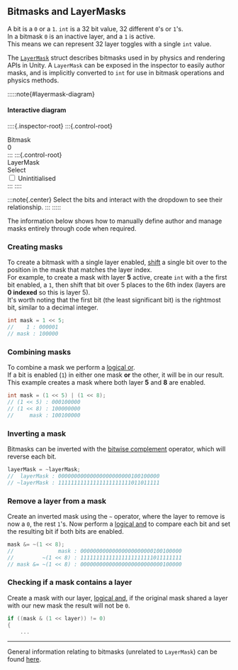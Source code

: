## Bitmasks and LayerMasks



A bit is a `0` or a `1`. `int` is a 32 bit value, 32 different `0`'s or `1`'s.  
In a bitmask `0` is an inactive layer, and a `1` is active.  
This means we can represent 32 layer toggles with a single `int` value.

The [`LayerMask`](https://docs.unity3d.com/ScriptReference/LayerMask.html) struct describes bitmasks used in by physics
and rendering APIs in Unity.
A `LayerMask` can be exposed in the inspector to easily author masks, and is implicitly converted to `int` for use in
bitmask operations and physics methods.

:::::note{#layermask-diagram}
#### Interactive diagram
<script type="module" src="/Scripts/Interactive/Bitmasks/layerMaskDropdown.js?v=1.0.1"></script>  
::::{.inspector-root}
:::{.control-root}
<div class="control-label">Bitmask</div>
<div class="control-element bitmask" id="layermask-bitmask">
<span class="bitmask__bit-container">0</span>
</div>
:::
:::{.control-root}
<div class="control-label">LayerMask</div>
<div class="control-element control-dropdown" id="layermask-dropdown">
  <label class="control-dropdown__label" tabindex="0">Select</label>

  <div class="control-dropdown__list">
    <label class="control-dropdown__option" tabindex="-1">
      <input type="checkbox" name="control-dropdown__checkbox" value="Example" tabindex="-1" />
      Unintitialised
    </label>
  </div>
</div>
:::
::::

:::note{.center}
Select the bits and interact with the dropdown to see their relationship.
:::
:::::

The information below shows how to manually define author and manage masks entirely through code when required.

### Creating masks

To create a bitmask with a single layer
enabled, [shift](https://docs.microsoft.com/en-us/dotnet/csharp/language-reference/operators/bitwise-and-shift-operators#left-shift-operator-)
a single bit over to the position in the mask that matches the layer index.  
For example, to create a mask with layer **5** active, create `int` with a the first bit enabled, a `1`, then shift that
bit over 5 places to the 6th index (layers are **0 indexed** so this is layer 5).  
It's worth noting that the first bit (the least significant bit) is the rightmost bit, similar to a decimal integer.

```csharp
int mask = 1 << 5;
//    1 : 000001
// mask : 100000
```

### Combining masks

To combine a mask we perform
a [logical or](https://docs.microsoft.com/en-us/dotnet/csharp/language-reference/operators/boolean-logical-operators#logical-or-operator-).  
If a bit is enabled (`1`) in either one mask **or** the other, it will be in our result.  
This example creates a mask where both layer **5** and **8** are enabled.

```csharp
int mask = (1 << 5) | (1 << 8);
// (1 << 5) : 000100000
// (1 << 8) : 100000000
//     mask : 100100000
```

### Inverting a mask

Bitmasks can be inverted with
the [bitwise complement](https://docs.microsoft.com/en-us/dotnet/csharp/language-reference/operators/bitwise-and-shift-operators#bitwise-complement-operator-)
operator, which will reverse each bit.

```csharp
layerMask = ~layerMask;
//  layerMask : 00000000000000000000000100100000
// ~layerMask : 11111111111111111111111011011111
```

### Remove a layer from a mask

Create an inverted mask using the `~` operator, where the layer to remove is now a `0`, the rest `1`'s. Now perform
a [logical and](https://docs.microsoft.com/en-us/dotnet/csharp/language-reference/operators/boolean-logical-operators#logical-and-operator-)
to compare each bit and set the resulting bit if both bits are enabled.

```csharp
mask &= ~(1 << 8);
//              mask : 00000000000000000000000100100000
//         ~(1 << 8) : 11111111111111111111111011111111
// mask &= ~(1 << 8) : 00000000000000000000000000100000
```

### Checking if a mask contains a layer

Create a mask with our
layer, [logical and](https://docs.microsoft.com/en-us/dotnet/csharp/language-reference/operators/boolean-logical-operators#logical-and-operator-),
if the original mask shared a layer with our new mask the result will not be `0`.

```csharp
if ((mask & (1 << layer)) != 0)
{
    ...
```

---  

General information relating to bitmasks (unrelated to `LayerMask`) can be found [here](../../Info/Bitmasks.md).
